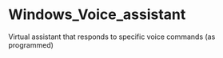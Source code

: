 # Windows_Voice_assistant
Virtual assistant that responds to specific voice commands (as programmed)

